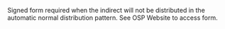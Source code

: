 Signed form required when the indirect will not be distributed in the automatic normal distribution pattern.  See OSP Website to access form.
